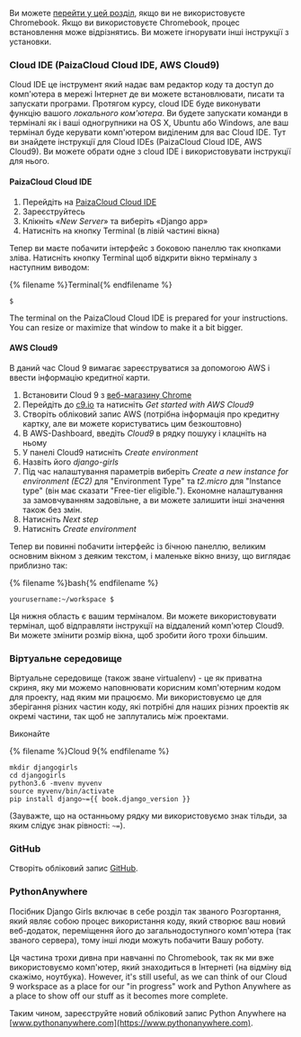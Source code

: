 Ви можете [перейти у цей розділ](http://tutorial.djangogirls.org/en/installation/#install-python), якщо ви не використовуєте Chromebook. Якщо ви використовуєте Chromebook, процес встановлення може відрізнятись. Ви можете ігнорувати інші інструкції з установки.

### Cloud IDE (PaizaCloud Cloud IDE, AWS Cloud9)

Cloud IDE це інструмент який надає вам редактор коду та доступ до комп'ютера в мережі Інтернет де ви можете встановлювати, писати та запускати програми. Протягом курсу, сloud IDE буде виконувати функцію вашого *локального ком'ютера*. Ви будете запускати команди в терміналі як і ваші одногрупники на OS X, Ubuntu або Windows, але ваш термінал буде керувати комп'ютером виділеним для вас Cloud IDE. Тут ви знайдете інструкції для Сloud IDEs (PaizaCloud Cloud IDE, AWS Cloud9). Ви можете обрати одне з cloud IDE і використовувати інструкції для нього.

#### PaizaCloud Cloud IDE

1. Перейдіть на [PaizaCloud Cloud IDE](https://paiza.cloud/)
2. Зареєструйтесь
3. Клікніть «*New Server*» та виберіть «Django app»
4. Натисніть на кнопку Terminal (в лівій частині вікна)

Тепер ви маєте побачити інтерфейс з боковою панеллю так кнопками зліва. Натисніть кнопку Terminal щоб відкрити вікно терміналу з наступним виводом:

{% filename %}Terminal{% endfilename %}

    $
    

The terminal on the PaizaCloud Cloud IDE is prepared for your instructions. You can resize or maximize that window to make it a bit bigger.

#### AWS Cloud9

В даний час Cloud 9 вимагає зареєструватися за допомогою AWS і ввести інформацію кредитної карти.

1. Встановити Cloud 9 з [веб-магазину Chrome](https://chrome.google.com/webstore/detail/cloud9/nbdmccoknlfggadpfkmcpnamfnbkmkcp)
2. Перейдіть до [c9.io](https://c9.io) та натисніть *Get started with AWS Cloud9*
3. Створіть обліковий запис AWS (потрібна інформація про кредитну картку, але ви можете користуватись цим безкоштовно)
4. В AWS-Dashboard, введіть *Cloud9* в рядку пошуку і клацніть на ньому
5. У панелі Cloud9 натисніть *Create environment*
6. Назвіть його *django-girls*
7. Під час налаштування параметрів виберіть *Create a new instance for environment (EC2)* для "Environment Type" та *t2.micro* для "Instance type" (він має сказати "Free-tier eligible."). Економне налаштування за замовчуванням задовільне, а ви можете залишити інші значення також без змін.
8. Натисніть *Next step*
9. Натисніть *Create environment*

Тепер ви повинні побачити інтерфейс із бічною панеллю, великим основним вікном з деяким текстом, і маленьке вікно внизу, що виглядає приблизно так:

{% filename %}bash{% endfilename %}

    yourusername:~/workspace $
    

Ця нижня область є вашим терміналом. Ви можете використовувати термінал, щоб відправляти інструкції на віддалений комп'ютер Cloud9. Ви можете змінити розмір вікна, щоб зробити його трохи більшим.

### Віртуальне середовище

Віртуальне середовище (також зване virtualenv) - це як приватна скриня, яку ми можемо наповнювати корисним комп'ютерним кодом для проекту, над яким ми працюємо. Ми використовуємо це для зберігання різних частин коду, які потрібні для наших різних проектів як окремі частини, так щоб не заплутались між проектами.

Виконайте

{% filename %}Cloud 9{% endfilename %}

    mkdir djangogirls
    cd djangogirls
    python3.6 -mvenv myvenv
    source myvenv/bin/activate
    pip install django~={{ book.django_version }}
    

(Зауважте, що на останньому рядку ми використовуємо знак тільди, за яким слідує знак рівності: `~=`).

### GitHub

Створіть обліковий запис [GitHub](https://github.com).

### PythonAnywhere

Посібник Django Girls включає в себе розділ так званого Розгортання, який являє собою процес використання коду, який створює ваш новий веб-додаток, переміщення його до загальнодоступного комп'ютера (так званого сервера), тому інші люди можуть побачити Вашу роботу.

Ця частина трохи дивна при навчанні по Chromebook, так як ми вже використовуємо комп'ютер, який знаходиться в Інтернеті (на відміну від скажімо, ноутбука). However, it's still useful, as we can think of our Cloud 9 workspace as a place for our "in progress" work and Python Anywhere as a place to show off our stuff as it becomes more complete.

Таким чином, зареєструйте новий обліковий запис Python Anywhere на [www.pythonanywhere.com](https://www.pythonanywhere.com).